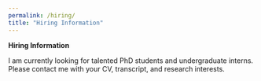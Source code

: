 ```yaml
---
permalink: /hiring/
title: "Hiring Information"
---
```


**Hiring Information**

I am currently looking for talented PhD students and undergraduate interns. Please contact me with your CV, transcript, and research interests.
